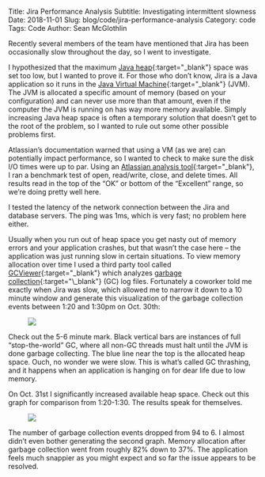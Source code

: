 Title: Jira Performance Analysis
Subtitle: Investigating intermittent slowness
Date: 2018-11-01
Slug: blog/code/jira-performance-analysis
Category: code
Tags: Code
Author: Sean McGlothlin

Recently several members of the team have mentioned that Jira has been occasionally slow throughout the day, so I went to investigate.

I hypothesized that the maximum [Java heap](https://en.wikipedia.org/wiki/Java_virtual_machine#Generational_heap){:target="\_blank"} space was set too low, but I wanted to prove it. For those who don’t know, Jira is a Java application so it runs in the [Java Virtual Machine](https://en.wikipedia.org/wiki/Java_virtual_machine){:target="\_blank"} (JVM). The JVM is allocated a specific amount of memory (based on your configuration) and can never use more than that amount, even if the computer the JVM is running on has way more memory available. Simply increasing Java heap space is often a temporary solution that doesn’t get to the root of the problem, so I wanted to rule out some other possible problems first.

Atlassian’s documentation warned that using a VM (as we are) can potentially impact performance, so I wanted to check to make sure the disk I/O times were up to par. Using an [Atlassian analysis tool](https://confluence.atlassian.com/kb/testing-disk-access-speed-for-a-java-application-818577561.html){:target="\_blank"}, I ran a benchmark test of open, read/write, close, and delete times. All results read in the top of the “OK” or bottom of the “Excellent” range, so we’re doing pretty well here.

I tested the latency of the network connection between the Jira and database servers. The ping was 1ms, which is very fast; no problem here either.

Usually when you run out of heap space you get nasty out of memory errors and your application crashes, but that wasn’t the case here – the application was just running slow in certain situations. To view memory allocation over time I used a third party tool called [GCViewer](https://github.com/chewiebug/GCViewer){:target="\_blank"} which analyzes [garbage collection](https://en.wikipedia.org/wiki/Garbage_collection_(computer_science)){:target="\_blank"} (GC) log files. Fortunately a coworker told me exactly when Jira was slow, which allowed me to narrow it down to a 10 minute window and generate this visualization of the garbage collection events between 1:20 and 1:30pm on Oct. 30th:

<figure class="image-center">
  <img src="/images/jira-slowdown.png"/>
</figure>

Check out the 5-6 minute mark. Black vertical bars are instances of full “stop-the-world” GC, where all non-GC threads must halt until the JVM is done garbage collecting. The blue line near the top is the allocated heap space. Ouch, no wonder we were slow. This is what’s called GC thrashing, and it happens when an application is hanging on for dear life due to low memory.

On Oct. 31st I significantly increased available heap space. Check out this graph for comparison from 1:20-1:30. The results speak for themselves.

<figure class="image-center">
  <img src="/images/jira-less-gc.png"/>
</figure>

The number of garbage collection events dropped from 94 to 6. I almost didn’t even bother generating the second graph. Memory allocation after garbage collection went from roughly 82% down to 37%. The application feels much snappier as you might expect and so far the issue appears to be resolved.